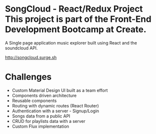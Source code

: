 SongCloud - React/Redux Project
This project is part of the Front-End Development Bootcamp at Create.
=====================================================================

A Single page application music explorer built using React and the soundcloud API.

http://songcloud.surge.sh

Challenges
==========

* Custom Material Design UI built as a team effort
* Components driven architecture
* Reusable components
* Routing with dynamic routes (React Router)
* Authentication with a server - Signup/Login
* Songs data from a public API
* CRUD for playlists data with a server
* Custom Flux implementation
